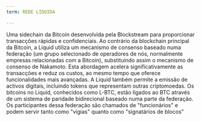 ```yaml
---
term: REDE LÍQUIDA

---
```

Uma sidechain da Bitcoin desenvolvida pela Blockstream para proporcionar transacções rápidas e confidenciais. Ao contrário da blockchain principal da Bitcoin, a Liquid utiliza um mecanismo de consenso baseado numa federação (um grupo selecionado de operadores de nós, normalmente empresas relacionadas com a Bitcoin), substituindo assim o mecanismo de consenso de Nakamoto. Esta abordagem acelera significativamente as transacções e reduz os custos, ao mesmo tempo que oferece funcionalidades mais avançadas. A Liquid também permite a emissão de activos digitais, incluindo tokens que representam outras criptomoedas. Os bitcoins no Liquid, conhecidos como L-BTC, estão ligados ao BTC através de um sistema de paridade bidirecional baseado numa parte da federação. Os participantes dessa federação são chamados de "funcionários" e podem servir tanto como "vigias" quanto como "signatários de blocos"